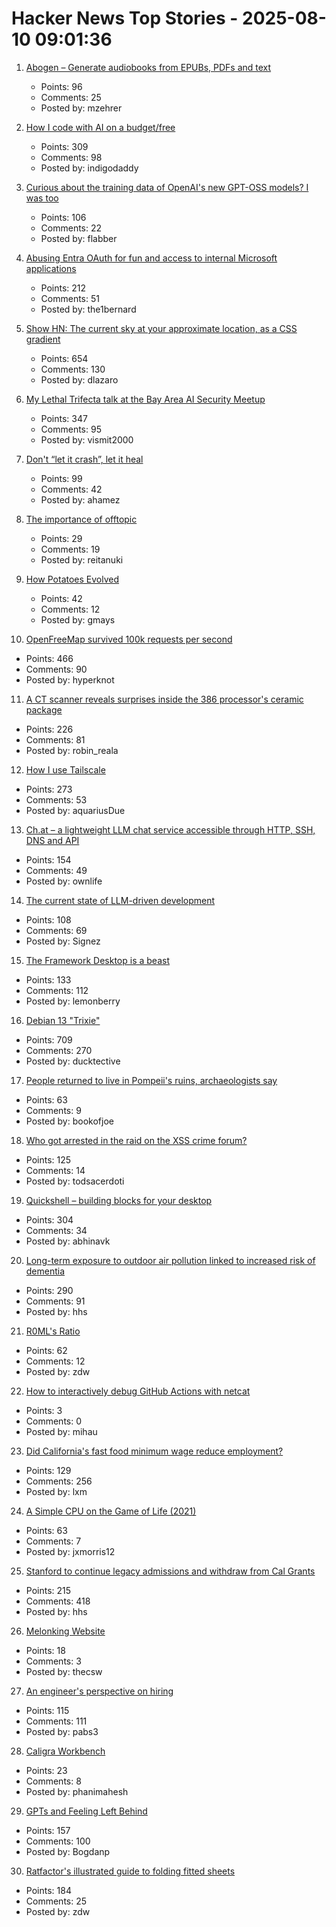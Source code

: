 # Hacker News Top Stories - 2025-08-10 09:01:36

1. [Abogen – Generate audiobooks from EPUBs, PDFs and text](https://github.com/denizsafak/abogen)
   - Points: 96
   - Comments: 25
   - Posted by: mzehrer

2. [How I code with AI on a budget/free](https://wuu73.org/blog/aiguide1.html)
   - Points: 309
   - Comments: 98
   - Posted by: indigodaddy

3. [Curious about the training data of OpenAI's new GPT-OSS models? I was too](https://twitter.com/jxmnop/status/1953899426075816164)
   - Points: 106
   - Comments: 22
   - Posted by: flabber

4. [Abusing Entra OAuth for fun and access to internal Microsoft applications](https://research.eye.security/consent-and-compromise/)
   - Points: 212
   - Comments: 51
   - Posted by: the1bernard

5. [Show HN: The current sky at your approximate location, as a CSS gradient](https://sky.dlazaro.ca)
   - Points: 654
   - Comments: 130
   - Posted by: dlazaro

6. [My Lethal Trifecta talk at the Bay Area AI Security Meetup](https://simonwillison.net/2025/Aug/9/bay-area-ai/)
   - Points: 347
   - Comments: 95
   - Posted by: vismit2000

7. [Don't “let it crash”, let it heal](https://www.zachdaniel.dev/p/elixir-misconceptions-1)
   - Points: 99
   - Comments: 42
   - Posted by: ahamez

8. [The importance of offtopic](https://blog.tadzik.net/the-importance-of-offtopic.html)
   - Points: 29
   - Comments: 19
   - Posted by: reitanuki

9. [How Potatoes Evolved](https://www.nhm.ac.uk/discover/news/2025/july/we-finally-solved-the-mystery-of-how-potatoes-evolved.html)
   - Points: 42
   - Comments: 12
   - Posted by: gmays

10. [OpenFreeMap survived 100k requests per second](https://blog.hyperknot.com/p/openfreemap-survived-100000-requests)
   - Points: 466
   - Comments: 90
   - Posted by: hyperknot

11. [A CT scanner reveals surprises inside the 386 processor's ceramic package](https://www.righto.com/2025/08/intel-386-package-ct-scan.html)
   - Points: 226
   - Comments: 81
   - Posted by: robin_reala

12. [How I use Tailscale](https://chameth.com/how-i-use-tailscale/)
   - Points: 273
   - Comments: 53
   - Posted by: aquariusDue

13. [Ch.at – a lightweight LLM chat service accessible through HTTP, SSH, DNS and API](https://ch.at/)
   - Points: 154
   - Comments: 49
   - Posted by: ownlife

14. [The current state of LLM-driven development](http://blog.tolki.dev/posts/2025/08-07-llms/)
   - Points: 108
   - Comments: 69
   - Posted by: Signez

15. [The Framework Desktop is a beast](https://world.hey.com/dhh/the-framework-desktop-is-a-beast-636fb4ff)
   - Points: 133
   - Comments: 112
   - Posted by: lemonberry

16. [Debian 13 "Trixie"](https://www.debian.org/News/2025/20250809)
   - Points: 709
   - Comments: 270
   - Posted by: ducktective

17. [People returned to live in Pompeii's ruins, archaeologists say](https://www.bbc.com/news/articles/c62wx23y2v1o)
   - Points: 63
   - Comments: 9
   - Posted by: bookofjoe

18. [Who got arrested in the raid on the XSS crime forum?](https://krebsonsecurity.com/2025/08/who-got-arrested-in-the-raid-on-the-xss-crime-forum/)
   - Points: 125
   - Comments: 14
   - Posted by: todsacerdoti

19. [Quickshell – building blocks for your desktop](https://quickshell.org/)
   - Points: 304
   - Comments: 34
   - Posted by: abhinavk

20. [Long-term exposure to outdoor air pollution linked to increased risk of dementia](https://www.cam.ac.uk/research/news/long-term-exposure-to-outdoor-air-pollution-linked-to-increased-risk-of-dementia)
   - Points: 290
   - Comments: 91
   - Posted by: hhs

21. [R0ML's Ratio](https://blog.glyph.im/2025/08/r0mls-ratio.html)
   - Points: 62
   - Comments: 12
   - Posted by: zdw

22. [How to interactively debug GitHub Actions with netcat](https://jacobtomlinson.dev/posts/2021/how-to-interactively-debug-github-actions-with-netcat/)
   - Points: 3
   - Comments: 0
   - Posted by: mihau

23. [Did California's fast food minimum wage reduce employment?](https://www.nber.org/papers/w34033)
   - Points: 129
   - Comments: 256
   - Posted by: lxm

24. [A Simple CPU on the Game of Life (2021)](https://nicholas.carlini.com/writing/2021/unlimited-register-machine-game-of-life.html)
   - Points: 63
   - Comments: 7
   - Posted by: jxmorris12

25. [Stanford to continue legacy admissions and withdraw from Cal Grants](https://www.forbes.com/sites/michaeltnietzel/2025/08/08/stanford-to-continue-legacy-admissions-and-withdraw-from-cal-grants/)
   - Points: 215
   - Comments: 418
   - Posted by: hhs

26. [Melonking Website](https://melonking.net/)
   - Points: 18
   - Comments: 3
   - Posted by: thecsw

27. [An engineer's perspective on hiring](https://jyn.dev/an-engineers-perspective-on-hiring)
   - Points: 115
   - Comments: 111
   - Posted by: pabs3

28. [Caligra Workbench](https://caligra.com/workbench/)
   - Points: 23
   - Comments: 8
   - Posted by: phanimahesh

29. [GPTs and Feeling Left Behind](https://whynothugo.nl/journal/2025/08/06/gpts-and-feeling-left-behind/)
   - Points: 157
   - Comments: 100
   - Posted by: Bogdanp

30. [Ratfactor's illustrated guide to folding fitted sheets](https://ratfactor.com/cards/fitted-sheets)
   - Points: 184
   - Comments: 25
   - Posted by: zdw


